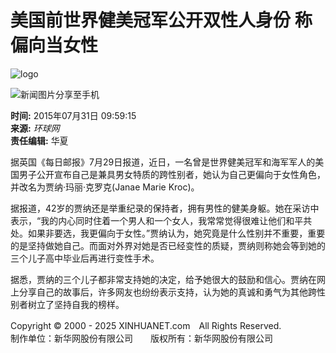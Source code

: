 # 美国前世界健美冠军公开双性人身份 称偏向当女性

![logo](http://www.xinhuanet.com/imgs2015/xhwxlogo300.jpg)

![新闻图片](http://www.xinhuanet.com/world/2015-07/31/ewm_1280792661n.jpg)分享至手机

**时间:** 2015年07月31日 09:59:15  
**来源:** _环球网_  
**责任编辑:** 华夏  

据英国《每日邮报》7月29日报道，近日，一名曾是世界健美冠军和海军军人的美国男子公开宣布自己是兼具男女特质的跨性别者，她认为自己更偏向于女性角色，并改名为贾纳·玛丽·克罗克(Janae Marie Kroc)。

据报道，42岁的贾纳还是举重纪录的保持者，拥有男性的健美身躯。她在采访中表示，“我的内心同时住着一个男人和一个女人，我常常觉得很难让他们和平共处。如果非要选，我更偏向于女性。”贾纳认为，她究竟是什么性别并不重要，重要的是坚持做她自己。而面对外界对她是否已经变性的质疑，贾纳则称她会等到她的三个儿子高中毕业后再进行变性手术。

据悉，贾纳的三个儿子都非常支持她的决定，给予她很大的鼓励和信心。贾纳在网上分享自己的故事后，许多网友也纷纷表示支持，认为她的真诚和勇气为其他跨性别者树立了坚持自我的榜样。

Copyright © 2000 - 2025 XINHUANET.com　All Rights Reserved.  
制作单位：新华网股份有限公司　　版权所有：新华网股份有限公司